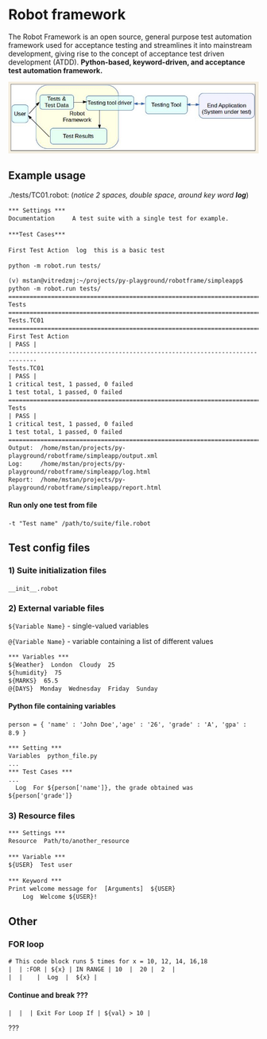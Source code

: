 # Robot framework 

The Robot Framework is an open source, general purpose test automation framework used for acceptance testing and streamlines it into mainstream development, giving rise to the concept of acceptance test driven development (ATDD). **Python-based, keyword-driven, and acceptance test automation framework.** 

![high level](./rbtfrm.PNG)

## Example usage 

./tests/TC01.robot: (*notice 2 spaces, double space, around key word **log***)

```
*** Settings ***
Documentation     A test suite with a single test for example.

***Test Cases***

First Test Action  log  this is a basic test

```

`python -m robot.run tests/`

```
(v) mstan@vitredzmj:~/projects/py-playground/robotframe/simpleapp$ python -m robot.run tests/
==============================================================================
Tests                                                                         
==============================================================================
Tests.TC01                                                                    
==============================================================================
First Test Action                                                     | PASS |
------------------------------------------------------------------------------
Tests.TC01                                                            | PASS |
1 critical test, 1 passed, 0 failed
1 test total, 1 passed, 0 failed
==============================================================================
Tests                                                                 | PASS |
1 critical test, 1 passed, 0 failed
1 test total, 1 passed, 0 failed
==============================================================================
Output:  /home/mstan/projects/py-playground/robotframe/simpleapp/output.xml
Log:     /home/mstan/projects/py-playground/robotframe/simpleapp/log.html
Report:  /home/mstan/projects/py-playground/robotframe/simpleapp/report.html
```

#### Run only one test from file 

`-t "Test name" /path/to/suite/file.robot`

## Test config files 

### 1) Suite initialization files

`__init__.robot`

### 2) External variable files

`${Variable Name}` - single-valued variables

`@{Variable Name}` - variable containing a list of different values

```
*** Variables *** 
${Weather}  London  Cloudy  25 
${humidity}  75 
${MARKS}  65.5 
@{DAYS}  Monday  Wednesday  Friday  Sunday
```

#### Python file containing variables 

`person = { 'name' : 'John Doe','age' : '26', 'grade' : 'A', 'gpa' : 8.9 }`

```
*** Setting ***
Variables  python_file.py
...
*** Test Cases ***
...
  Log  For ${person['name']}, the grade obtained was ${person['grade']}
```

### 3) Resource files

```
*** Settings ***
Resource  Path/to/another_resource

*** Variable ***
${USER}  Test user

*** Keyword ***
Print welcome message for  [Arguments]  ${USER}
    Log  Welcome ${USER}!
```

## Other 

### FOR loop 

```
# This code block runs 5 times for x = 10, 12, 14, 16,18
|  | :FOR | ${x} | IN RANGE | 10  |  20 |  2  |
|  |    |  Log  |  ${x} |
```

#### Continue and break ???

`|  |  | Exit For Loop If | ${val} > 10 |`

???








